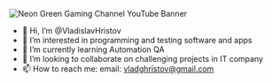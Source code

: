 ![Neon Green Gaming Channel YouTube Banner](https://github.com/VladislavHristov/VladislavHristov/assets/136968279/92dad172-d09b-42c5-92a3-6dd2452c05cd)



- 👋 Hi, I’m @VladislavHristov
- 👀 I’m interested in programming and testing software and apps
- 🌱 I’m currently learning Automation QA
- 💞️ I’m looking to collaborate on challenging projects in IT company
- 📫 How to reach me: email: vladghristov@gmail.com

<!---
VladislavHristov/VladislavHristov is a ✨ special ✨ repository because its `README.md` (this file) appears on your GitHub profile.
You can click the Preview link to take a look at your changes.
--->
